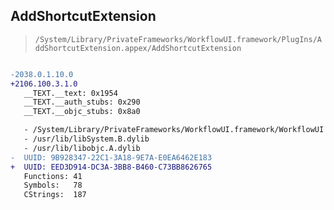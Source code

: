 ## AddShortcutExtension

> `/System/Library/PrivateFrameworks/WorkflowUI.framework/PlugIns/AddShortcutExtension.appex/AddShortcutExtension`

```diff

-2038.0.1.10.0
+2106.100.3.1.0
   __TEXT.__text: 0x1954
   __TEXT.__auth_stubs: 0x290
   __TEXT.__objc_stubs: 0x8a0

   - /System/Library/PrivateFrameworks/WorkflowUI.framework/WorkflowUI
   - /usr/lib/libSystem.B.dylib
   - /usr/lib/libobjc.A.dylib
-  UUID: 9B928347-22C1-3A18-9E7A-E0EA6462E183
+  UUID: EED3D914-DC3A-3BB8-B460-C73BB8626765
   Functions: 41
   Symbols:   78
   CStrings:  187

```
